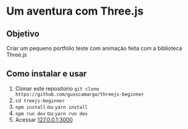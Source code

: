 # Um aventura com Three.js

## Objetivo
Criar um pequeno portfolio teste com animação feita com a biblioteca Three.js

## Como instalar e usar

1. Clonar este repositorio ```git clone https://github.com/gusscamargo/threejs-beginner```
2. ```cd treejs-beginner```
3. ```npm install``` ou ```yarn install```
4. ```npm run dev``` ou ```yarn run dev```
5. Acessar [127.0.0.1:3000](http://127.0.0.1:3000/)
